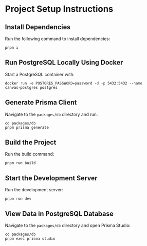 # Project Setup Instructions

## Install Dependencies

Run the following command to install dependencies:

```
pnpm i
```

## Run PostgreSQL Locally Using Docker

Start a PostgreSQL container with:

```
docker run -e POSTGRES_PASSWORD=password -d -p 5432:5432 --name canvas-postgres postgres
```

## Generate Prisma Client

Navigate to the `packages/db` directory and run:

```
cd packages/db
pnpm prisma generate
```

## Build the Project

Run the build command:

```
pnpm run build
```

## Start the Development Server

Run the development server:

```
pnpm run dev
```

## View Data in PostgreSQL Database

Navigate to the `packages/db` directory and open Prisma Studio:

```
cd packages/db
pnpm exec prisma studio
```

